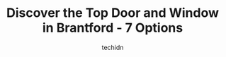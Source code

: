 ---
layout: ampstory
image: https://i0.wp.com/www.auto.or.id/wp-content/uploads/2023/06/dayside-windows-and-doors-0-brantford-1686327432.jpeg?resize=640,853
author: techidn
featured: false
description: Brantford, Ontario, Canada is a haven for Door and Window enthusiasts, boasting an impressive array of 7 top-notch establishments. Whether youre a seasoned connoisseur or simply curious to 
title: Discover the Top Door and Window in Brantford - 7 Options
cover:
   title: Discover the Top Door and Window in Brantford - 7 Options
   subtitle: AUTO.OR.ID
   background: https://www.auto.or.id/wp-content/uploads/2023/06/dayside-windows-and-doors-0-brantford-1686327432.jpeg

pages: 
 - layout: thirds
   top: <h1>#1 Dayside Windows and Doors</h1>
   bottom: "<p>We had 9 windows and our front door replaced.  From the salesman to the installers our entire experience with Dayside has been great.  The installers are very friendly, h</p>"
   background: https://www.auto.or.id/wp-content/uploads/2023/06/dayside-windows-and-doors-1-brantford-1686327435.jpeg
   backgroundblur: true
 - layout: thirds
   top: <h1>#2 Brookstone Windows & Doors</h1>
   bottom: "<p>340 Henry St Unit 20, Brantford, ON N3S 7R5, Canada</p>"
   background: https://www.auto.or.id/wp-content/uploads/2023/06/dayside-windows-and-doors-2-brantford-1686327436.jpeg
   cta:
      link: https://www.auto.or.id/discover-the-top-door-and-window-in-brantford-7-options/
      text: Discover the Top Door and Window in Brantford - 7 Options
 - layout: thirds
   top: <h1>#3 McClelland Glass Centre Ltd</h1>
   bottom: "<p>49 Colborne St W, Brantford, ON N3T 1K6, Canada</p>"
   background: https://images.unsplash.com/photo-1519752441410-d3ca70ecb937?ixlib=rb-4.0.3&ixid=MnwxMjA3fDB8MHxwaG90by1wYWdlfHx8fGVufDB8fHx8&auto=format&fit=crop&w=640&h=853&q=80
   cta:
      link: https://www.auto.or.id/discover-the-top-door-and-window-in-brantford-7-options/
      text: Discover the Top Door and Window in Brantford - 7 Options
 - layout: thirds
   top: <h1>#4 Ringuette Windows & Doors</h1>
   bottom: "<p>2 Main St, Brantford, ON N3R 3X2, Canada</p>"
   background: https://images.unsplash.com/photo-1628685083829-d31d88bb2757?ixlib=rb-4.0.3&ixid=MnwxMjA3fDB8MHxwaG90by1wYWdlfHx8fGVufDB8fHx8&auto=format&fit=crop&w=640&h=853&q=80
   cta:
      link: https://www.auto.or.id/discover-the-top-door-and-window-in-brantford-7-options/
      text: Discover the Top Door and Window in Brantford - 7 Options
 - layout: thirds
   top: <h1>#5 Clera Windows + Doors Brantford</h1>
   bottom: "<p>25 Westlake Blvd, Brantford, ON N3T 0E1, Canada</p>"
   background: https://images.unsplash.com/photo-1546750921-ce6cc9add92f?ixlib=rb-4.0.3&ixid=MnwxMjA3fDB8MHxwaG90by1wYWdlfHx8fGVufDB8fHx8&auto=format&fit=crop&w=640&h=853&q=80
   cta:
      link: https://www.auto.or.id/discover-the-top-door-and-window-in-brantford-7-options/
      text: Discover the Top Door and Window in Brantford - 7 Options
 - layout: thirds
   top: <h1>#6 West Brant Window World</h1>
   bottom: "<p>147 Colborne St W, Brantford, ON N3T 1K9, Canada</p>"
   background: https://images.unsplash.com/photo-1615238359019-c8de4242e083?ixlib=rb-4.0.3&ixid=MnwxMjA3fDB8MHxwaG90by1wYWdlfHx8fGVufDB8fHx8&auto=format&fit=crop&w=640&h=853&q=80
   cta:
      link: https://www.auto.or.id/discover-the-top-door-and-window-in-brantford-7-options/
      text: Discover the Top Door and Window in Brantford - 7 Options
 - layout: thirds
   top: <h1>#7 Allumination Siding & Windows</h1>
   bottom: "<p>101 Catherine Ave, Brantford, ON N3T 1X8, Canada</p>"
   background: https://images.unsplash.com/photo-1641921966132-371cca4de3a1?ixlib=rb-4.0.3&ixid=MnwxMjA3fDB8MHxwaG90by1wYWdlfHx8fGVufDB8fHx8&auto=format&fit=crop&w=640&h=853&q=80
   cta:
      link: https://www.auto.or.id/discover-the-top-door-and-window-in-brantford-7-options/
      text: Discover the Top Door and Window in Brantford - 7 Options
 - layout: thirds
   middle: Continue reading...
   background: https://images.unsplash.com/photo-1575496917055-f23c822796eb?ixlib=rb-4.0.3&ixid=MnwxMjA3fDB8MHxwaG90by1wYWdlfHx8fGVufDB8fHx8&auto=format&fit=crop&w=640&h=853&q=80
   cta:
      link: https://www.auto.or.id/discover-the-top-door-and-window-in-brantford-7-options/
      text: Discover the Top Door and Window in Brantford - 7 Options

---